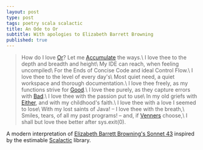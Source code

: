 ```yaml
---
layout: post
type: post
tags: poetry scala scalactic
title: An Ode to Or
subtitle: With apologies to Elizabeth Barrett Browning
published: true
---
```


> How do I love [Or](http://www.scalactic.org/user_guide/OrAndEvery)?  Let me [Accumulate](http://doc.scalatest.org/2.2.6/#org.scalactic.Accumulation) the ways.\\
I love thee to the depth and breadth and height\\
My IDE can reach, when feeling uncompiled\\
For the Ends of Concise Code and ideal Control Flow.\\
I love thee to the level of every day's\\
Most quiet need, a quiet workspace and thorough documentation.\\
I love thee freely, as my functions strive for [Good](http://doc.scalatest.org/2.2.6/#org.scalactic.Good).\\
I love thee purely, as they capture errors with [Bad](http://doc.scalatest.org/2.2.6/#org.scalactic.Bad).\\
I love thee with the passion put to use\\
In my old griefs with [Either](http://danielwestheide.com/blog/2013/01/02/the-neophytes-guide-to-scala-part-7-the-either-type.html), and with my childhood's faith.\\
I love thee with a love I seemed to lose\\
With my lost saints of Java! – I love thee with the breath,\\
Smiles, tears, of all my past programs! – and, if [Venners](https://twitter.com/bvenners) choose,\\
I shall but love thee better after sys.exit(0).

A modern interpretation of [Elizabeth Barrett Browning's Sonnet 43](http://imaginativeliteratureforeccentrics.blogspot.com/2008/03/sonnet-43.html) 
inspired by the estimable [Scalactic](http://www.scalactic.org/user_guide/OrAndEvery) library. 
